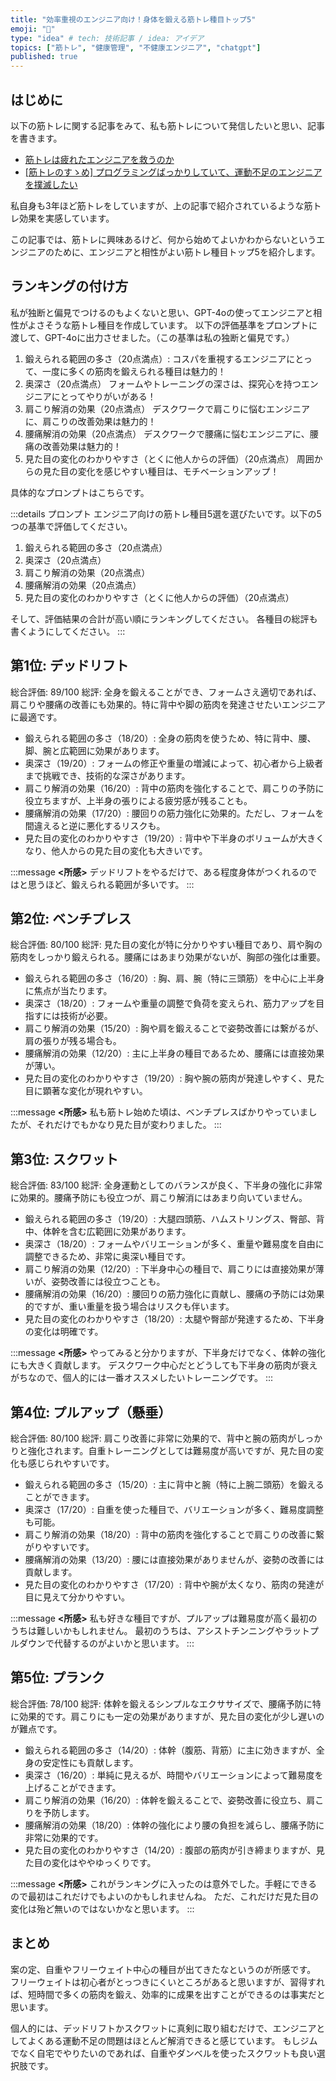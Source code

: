 ```yaml
---
title: "効率重視のエンジニア向け！身体を鍛える筋トレ種目トップ5"
emoji: "💪"
type: "idea" # tech: 技術記事 / idea: アイデア
topics: ["筋トレ", "健康管理", "不健康エンジニア", "chatgpt"]
published: true
---
```


## はじめに

以下の筋トレに関する記事をみて、私も筋トレについて発信したいと思い、記事を書きます。

* [筋トレは疲れたエンジニアを救うのか](https://zenn.dev/tyapam/articles/ec87aa365ba087)
* [[筋トレのすゝめ] プログラミングばっかりしていて、運動不足のエンジニアを撲滅したい](https://zenn.dev/manalink_dev/articles/d21c1e99e4c99c)

私自身も3年ほど筋トレをしていますが、上の記事で紹介されているような筋トレ効果を実感しています。

この記事では、筋トレに興味あるけど、何から始めてよいかわからないというエンジニアのために、エンジニアと相性がよい筋トレ種目トップ5を紹介します。

## ランキングの付け方

私が独断と偏見でつけるのもよくないと思い、GPT-4oの使ってエンジニアと相性がよさそうな筋トレ種目を作成しています。
以下の評価基準をプロンプトに渡して、GPT-4oに出力させました。（この基準は私の独断と偏見です。）

1.	鍛えられる範囲の多さ（20点満点）:
コスパを重視するエンジニアにとって、一度に多くの筋肉を鍛えられる種目は魅力的！
2.	奥深さ（20点満点）
フォームやトレーニングの深さは、探究心を持つエンジニアにとってやりがいがある！
3.	肩こり解消の効果（20点満点）
デスクワークで肩こりに悩むエンジニアに、肩こりの改善効果は魅力的！
4.	腰痛解消の効果（20点満点）
デスクワークで腰痛に悩むエンジニアに、腰痛の改善効果は魅力的！
5.	見た目の変化のわかりやすさ（とくに他人からの評価）（20点満点）
周囲からの見た目の変化を感じやすい種目は、モチベーションアップ！

具体的なプロンプトはこちらです。

:::details プロンプト
エンジニア向けの筋トレ種目5選を選びたいです。以下の5つの基準で評価してください。

1.	鍛えられる範囲の多さ（20点満点）
2.	奥深さ（20点満点）
3.	肩こり解消の効果（20点満点）
4.	腰痛解消の効果（20点満点）
5.	見た目の変化のわかりやすさ（とくに他人からの評価）（20点満点）

そして、評価結果の合計が高い順にランキングしてください。
各種目の総評も書くようにしてください。
:::

## 第1位: デッドリフト

総合評価: 89/100
総評: 全身を鍛えることができ、フォームさえ適切であれば、肩こりや腰痛の改善にも効果的。特に背中や脚の筋肉を発達させたいエンジニアに最適です。

* 鍛えられる範囲の多さ（18/20）: 全身の筋肉を使うため、特に背中、腰、脚、腕と広範囲に効果があります。
* 奥深さ（19/20）: フォームの修正や重量の増減によって、初心者から上級者まで挑戦でき、技術的な深さがあります。
* 肩こり解消の効果（16/20）: 背中の筋肉を強化することで、肩こりの予防に役立ちますが、上半身の張りによる疲労感が残ることも。
* 腰痛解消の効果（17/20）: 腰回りの筋力強化に効果的。ただし、フォームを間違えると逆に悪化するリスクも。
* 見た目の変化のわかりやすさ（19/20）: 背中や下半身のボリュームが大きくなり、他人からの見た目の変化も大きいです。

:::message
**<所感>**
デッドリフトをやるだけで、ある程度身体がつくれるのではと思うほど、鍛えられる範囲が多いです。
:::

## 第2位: ベンチプレス

総合評価: 80/100
総評: 見た目の変化が特に分かりやすい種目であり、肩や胸の筋肉をしっかり鍛えられる。腰痛にはあまり効果がないが、胸部の強化は重要。

* 鍛えられる範囲の多さ（16/20）: 胸、肩、腕（特に三頭筋）を中心に上半身に焦点が当たります。
* 奥深さ（18/20）: フォームや重量の調整で負荷を変えられ、筋力アップを目指すには技術が必要。
* 肩こり解消の効果（15/20）: 胸や肩を鍛えることで姿勢改善には繋がるが、肩の張りが残る場合も。
* 腰痛解消の効果（12/20）: 主に上半身の種目であるため、腰痛には直接効果が薄い。
* 見た目の変化のわかりやすさ（19/20）: 胸や腕の筋肉が発達しやすく、見た目に顕著な変化が現れやすい。

:::message
**<所感>**
私も筋トレ始めた頃は、ベンチプレスばかりやっていましたが、それだけでもかなり見た目が変わりました。
:::


## 第3位: スクワット

総合評価: 83/100
総評: 全身運動としてのバランスが良く、下半身の強化に非常に効果的。腰痛予防にも役立つが、肩こり解消にはあまり向いていません。

* 鍛えられる範囲の多さ（19/20）: 大腿四頭筋、ハムストリングス、臀部、背中、体幹を含む広範囲に効果があります。
* 奥深さ（18/20）: フォームやバリエーションが多く、重量や難易度を自由に調整できるため、非常に奥深い種目です。
* 肩こり解消の効果（12/20）: 下半身中心の種目で、肩こりには直接効果が薄いが、姿勢改善には役立つことも。
* 腰痛解消の効果（16/20）: 腰回りの筋力強化に貢献し、腰痛の予防には効果的ですが、重い重量を扱う場合はリスクも伴います。
* 見た目の変化のわかりやすさ（18/20）: 太腿や臀部が発達するため、下半身の変化は明確です。

:::message
**<所感>**
やってみると分かりますが、下半身だけでなく、体幹の強化にも大きく貢献します。
デスクワーク中心だとどうしても下半身の筋肉が衰えがちなので、個人的には一番オススメしたいトレーニングです。
:::


## 第4位: プルアップ（懸垂）

総合評価: 80/100
総評: 肩こり改善に非常に効果的で、背中と腕の筋肉がしっかりと強化されます。自重トレーニングとしては難易度が高いですが、見た目の変化も感じられやすいです。

* 鍛えられる範囲の多さ（15/20）: 主に背中と腕（特に上腕二頭筋）を鍛えることができます。
* 奥深さ（17/20）: 自重を使った種目で、バリエーションが多く、難易度調整も可能。
* 肩こり解消の効果（18/20）: 背中の筋肉を強化することで肩こりの改善に繋がりやすいです。
* 腰痛解消の効果（13/20）: 腰には直接効果がありませんが、姿勢の改善には貢献します。
* 見た目の変化のわかりやすさ（17/20）: 背中や腕が太くなり、筋肉の発達が目に見えて分かりやすい。

:::message
**<所感>**
私も好きな種目ですが、プルアップは難易度が高く最初のうちは難しいかもしれません。
最初のうちは、アシストチンニングやラットプルダウンで代替するのがよいかと思います。
:::

## 第5位: プランク

総合評価: 78/100
総評: 体幹を鍛えるシンプルなエクササイズで、腰痛予防に特に効果的です。肩こりにも一定の効果がありますが、見た目の変化が少し遅いのが難点です。

* 鍛えられる範囲の多さ（14/20）: 体幹（腹筋、背筋）に主に効きますが、全身の安定性にも貢献します。
* 奥深さ（16/20）: 単純に見えるが、時間やバリエーションによって難易度を上げることができます。
* 肩こり解消の効果（16/20）: 体幹を鍛えることで、姿勢改善に役立ち、肩こりを予防します。
* 腰痛解消の効果（18/20）: 体幹の強化により腰の負担を減らし、腰痛予防に非常に効果的です。
* 見た目の変化のわかりやすさ（14/20）: 腹部の筋肉が引き締まりますが、見た目の変化はややゆっくりです。

:::message
**<所感>**
これがランキングに入ったのは意外でした。手軽にできるので最初はこれだけでもよいのかもしれませんね。
ただ、これだけだ見た目の変化は殆ど無いのではないかなと思います。
:::

## まとめ

案の定、自重やフリーウェイト中心の種目が出てきたなというのが所感です。
フリーウェイトは初心者がとっつきにくいところがあると思いますが、習得すれば、短時間で多くの筋肉を鍛え、効率的に成果を出すことができるのは事実だと思います。

個人的には、デッドリフトかスクワットに真剣に取り組むだけで、エンジニアとしてよくある運動不足の問題はほとんど解消できると感じています。
もしジムでなく自宅でやりたいのであれば、自重やダンベルを使ったスクワットも良い選択肢です。

